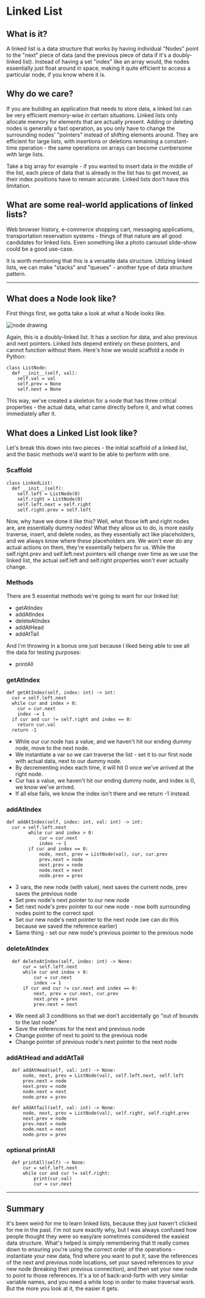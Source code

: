 # Linked List

## What is it?
A linked list is a data structure that works by having individual "Nodes" point to the "next" piece of data (and the previous piece of data if it's a doubly-linked list). Instead of having a set "index" like an array would, the nodes essentially just float around in space, making it quite efficient to access a particular node, if you know where it is. 

## Why do we care?
If you are building an application that needs to store data, a linked list can be very efficient memory-wise in certain situations. Linked lists only allocate memory for elements that are actually present. Adding or deleting nodes is generally a fast operation, as you only have to change the surrounding nodes' "pointers" instead of shifting elements around. They are efficient for large lists, with insertions or deletions remaining a constant-time operation - the same operations on arrays can become cumbersome with large lists.

Take a big array for example - if you wanted to insert data in the middle of the list, each piece of data that is already in the list has to get moved, as their index positions have to remain accurate. Linked lists don't have this limitation.

## What are some real-world applications of linked lists?
Web browser history, e-commerce shopping cart, messaging applications, transportation reservation systems - things of that nature are all good candidates for linked lists. Even something like a photo carousel slide-show could be a good use-case.

It is worth mentioning that this is a versatile data structure. Utilizing linked lists, we can make "stacks" and "queues" - another type of data structure pattern. 

---

## What does a Node look like?
First things first, we gotta take a look at what a Node looks like.

![node drawing](./assets/node.png)

Again, this is a doubly-linked list. It has a section for data, and also previous and next pointers. Linked lists depend entirely on these pointers, and cannot function without them. Here's how we would scaffold a node in Python:

```
class ListNode:
  def __init__(self, val):
    self.val = val
    self.prev = None
    self.next = None
```

This way, we've created a skeleton for a node that has three critical properties - the actual data, what came directly before it, and what comes immediately after it.

## What does a Linked List look like?

Let's break this down into two pieces - the initial scaffold of a linked list, and the basic methods we'd want to be able to perform with one.

### Scaffold

```
class LinkedList:
  def __init__(self):
    self.left = ListNode(0)
    self.right = ListNode(0)
    self.left.next = self.right
    self.right.prev = self.left
```

Now, why have we done it like this? Well, what those left and right nodes are, are essentially dummy nodes! What they allow us to do, is more easily traverse, insert, and delete nodes, as they essentially act like placeholders, and we always know where these placeholders are. We won't ever do any actual actions on them, they're essentially helpers for us. While the self.right.prev and self.left.next pointers will change over time as we use the linked list, the actual self.left and self.right properties won't ever actually change.

### Methods

There are 5 essential methods we're going to want for our linked list:

* getAtIndex
* addAtIndex
* deleteAtIndex
* addAtHead
* addAtTail

And I'm throwing in a bonus one just because I liked being able to see all the data for testing purposes:

* printAll

### getAtIndex

```
def getAtIndex(self, index: int) -> int:
  cur = self.left.next
  while cur and index > 0:
    cur = cur.next
    index -= 1
  if cur and cur != self.right and index == 0:
    return cur.val
  return -1
```
* While our cur node has a value, and we haven't hit our ending dummy node, move to the next node.
* We instantiate a var so we can traverse the list - set it to our first node with actual data, next to our dummy node.
* By decrementing index each time, it will hit 0 once we've arrived at the right node.
* Cur has a value, we haven't hit our ending dummy node, and index is 0, we know we've arrived.
* If all else fails, we know the index isn't there and we return -1 instead.

### addAtIndex

```
def addAtIndex(self, index: int, val: int) -> int:
  cur = self.left.next
        while cur and index > 0:
            cur = cur.next
            index -= 1
        if cur and index == 0:
            node, next, prev = ListNode(val), cur, cur.prev
            prev.next = node
            next.prev = node
            node.next = next
            node.prev = prev
```
* 3 vars, the new node (with value), next saves the current node, prev saves the previous node
* Set prev node's next pointer to our new node
* Set next node's prev pointer to our new node - now both surrounding nodes point to the correct spot
* Set our new node's next pointer to the next node (we can do this because we saved the reference earlier)
* Same thing - set our new node's previous pointer to the previous node

### deleteAtIndex

```
  def deleteAtIndex(self, index: int) -> None:
      cur = self.left.next
      while cur and index > 0:
          cur = cur.next
          index -= 1
      if cur and cur != cur.next and index == 0:
          next, prev = cur.next, cur.prev
          next.prev = prev
          prev.next = next
```
* We need all 3 conditions so that we don't accidentally go "out of bounds to the last node"
* Save the references for the next and previous node
* Change pointer of next to point to the previous node
* Change pointer of previous node's next pointer to the next node

### addAtHead and addAtTail

```
  def addAtHead(self, val: int) -> None:
      node, next, prev = ListNode(val), self.left.next, self.left
      prev.next = node
      next.prev = node
      node.next = next
      node.prev = prev

  def addAtTail(self, val: int) -> None:
      node, next, prev = ListNode(val), self.right, self.right.prev
      next.prev = node
      prev.next = node
      node.next = next
      node.prev = prev
```

### optional printAll

```
  def printAll(self) -> None:
      cur = self.left.next
      while cur and cur != self.right:
          print(cur.val)
          cur = cur.next
```

---

## Summary

It's been weird for me to learn linked lists, because they just haven't clicked for me in the past. I'm not sure exactly why, but I was always confused how people thought they were so easy/are sometimes considered the easiest data structure. What's helped is simply remembering that tt really comes down to ensuring you're using the correct order of the operations - instantiate your new data, find where you want to put it, save the references of the next and previous node locations, set your saved references to your new node (breaking their previous connection), and then set your new node to point to those references. It's a lot of back-and-forth with very similar variable names, and you need a while loop in order to make traversal work. But the more you look at it, the easier it gets.